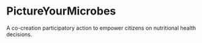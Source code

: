 # PictureYourMicrobes
A co-creation participatory action to empower citizens on nutritional health decisions.
